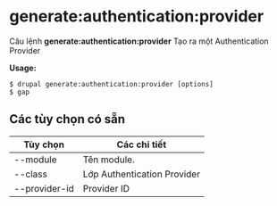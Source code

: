 # generate:authentication:provider
Câu lệnh **generate:authentication:provider** Tạo ra một Authentication Provider

**Usage:**
```
$ drupal generate:authentication:provider [options] 
$ gap  
```

## Các tùy chọn có sẵn
Tùy chọn | Các chi tiết
-------|-------------
--module | Tên module.
--class | Lớp Authentication Provider
--provider-id | Provider ID
